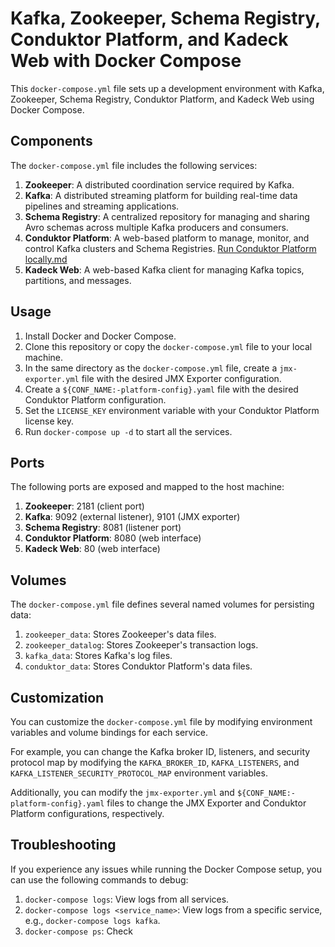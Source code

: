 # Kafka, Zookeeper, Schema Registry, Conduktor Platform, and Kadeck Web with Docker Compose

This `docker-compose.yml` file sets up a development environment with Kafka, Zookeeper, Schema Registry, Conduktor Platform, and Kadeck Web using Docker Compose.

## Components

The `docker-compose.yml` file includes the following services:

1. **Zookeeper**: A distributed coordination service required by Kafka.
2. **Kafka**: A distributed streaming platform for building real-time data pipelines and streaming applications.
3. **Schema Registry**: A centralized repository for managing and sharing Avro schemas across multiple Kafka producers and consumers.
4. **Conduktor Platform**: A web-based platform to manage, monitor, and control Kafka clusters and Schema Registries.
   [Run Conduktor Platform locally.md](Run%20Conduktor%20Platform%20locally.md)
5. **Kadeck Web**: A web-based Kafka client for managing Kafka topics, partitions, and messages.

## Usage

1. Install Docker and Docker Compose.
2. Clone this repository or copy the `docker-compose.yml` file to your local machine.
3. In the same directory as the `docker-compose.yml` file, create a `jmx-exporter.yml` file with the desired JMX Exporter configuration.
4. Create a `${CONF_NAME:-platform-config}.yaml` file with the desired Conduktor Platform configuration.
5. Set the `LICENSE_KEY` environment variable with your Conduktor Platform license key.
6. Run `docker-compose up -d` to start all the services.

## Ports

The following ports are exposed and mapped to the host machine:

1. **Zookeeper**: 2181 (client port)
2. **Kafka**: 9092 (external listener), 9101 (JMX exporter)
3. **Schema Registry**: 8081 (listener port)
4. **Conduktor Platform**: 8080 (web interface)
5. **Kadeck Web**: 80 (web interface)

## Volumes

The `docker-compose.yml` file defines several named volumes for persisting data:

1. `zookeeper_data`: Stores Zookeeper's data files.
2. `zookeeper_datalog`: Stores Zookeeper's transaction logs.
3. `kafka_data`: Stores Kafka's log files.
4. `conduktor_data`: Stores Conduktor Platform's data files.

## Customization

You can customize the `docker-compose.yml` file by modifying environment variables and volume bindings for each service.

For example, you can change the Kafka broker ID, listeners, and security protocol map by modifying the `KAFKA_BROKER_ID`, `KAFKA_LISTENERS`, and `KAFKA_LISTENER_SECURITY_PROTOCOL_MAP` environment variables.

Additionally, you can modify the `jmx-exporter.yml` and `${CONF_NAME:-platform-config}.yaml` files to change the JMX Exporter and Conduktor Platform configurations, respectively.

## Troubleshooting

If you experience any issues while running the Docker Compose setup, you can use the following commands to debug:

1. `docker-compose logs`: View logs from all services.
2. `docker-compose logs <service_name>`: View logs from a specific service, e.g., `docker-compose logs kafka`.
3. `docker-compose ps`: Check
